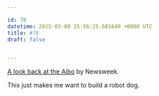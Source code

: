 ```yaml
---

id: 78
datetime: 2015-03-09 15:56:25.681649 +0000 UTC
title: #78
draft: false


---
```


[A look back at the Aibo](http://www.newsweek.com/japans-robot-dogs-get-funerals-sony-looks-away-312192) by Newsweek.

This just makes me want to build a robot dog.
